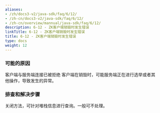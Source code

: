 ```yaml
---
aliases:
- /zh/docs3-v2/java-sdk/faq/6/12/
- /zh-cn/docs3-v2/java-sdk/faq/6/12/
- /zh-cn/overview/mannual/java-sdk/faq/6/12/
description: 6-12 - ZK客户端销毁时发生错误
linkTitle: 6-12 - ZK客户端销毁时发生错误
title: 6-12 - ZK客户端销毁时发生错误
type: docs
weight: 12
---
```








### 可能的原因

客户端与服务端连接已被拒绝
客户端在销毁时，可能服务端正在进行选举或者其他操作，导致发生的异常。

### 排查和解决步骤

关闭方法，可针对堆栈信息进行查询。一般可不处理。
